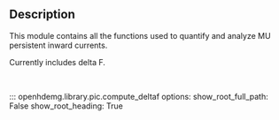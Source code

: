 Description
-----------
This module contains all the functions used to quantify and analyze MU persistent inward currents.

Currently includes delta F.

<br/>

::: openhdemg.library.pic.compute_deltaf
    options:
        show_root_full_path: False
        show_root_heading: True

<br/>